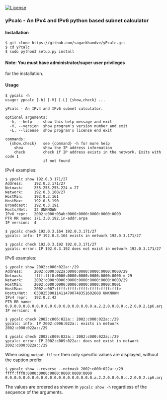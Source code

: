 [![License](https://img.shields.io/badge/License-MIT-blue)](#license "Go to license section")
### yPcalc - An IPv4 and IPv6 python based subnet calculator


#### Installation
```
$ git clone https://github.com/sagarkhandve/yPcalc.git
$ cd yPcalc
$ sudo python3 setup.py install
```
#### Note: You must have administrator/super user privileges
for the installation.

#### Usage

    $ ypcalc -h
    usage: ypcalc [-h] [-V] [-L] {show,check} ...

    yPcalc - An IPv4 and IPv6 subnet calculator.

    optional arguments:
      -h, --help     show this help message and exit
      -V, --version  show program's version number and exit
      -L, --license  show program's license end exit

    commands:
      {show,check}   see {command} -h for more help
        show         show the IP address information
        check        check if IP address exists in the network. Exits with code 1
                     if not found

IPv4 examples:
   
    $ ypcalc show 192.0.3.171/27
    Address:     192.0.3.171/27
    Netmask:     255.255.255.224 = 27
    Network:     192.0.3.160/27
    HostMin:     192.0.3.161
    HostMax:     192.0.3.190
    Broadcast:   192.0.3.191
    Hosts/Net:   32 UNKNOWN
    IPv6 repr:   2002:c000:03ab:0000:0000:0000:0000:0000
    PTR RR name: 171.3.0.192.in-addr.arpa
    IP version:  4

    $ ypcalc check 192.0.3.164 192.0.3.171/27
    ypcalc: info: IP 192.0.3.164 exists in network 192.0.3.171/27

    $ ypcalc check 192.0.3.192 192.0.3.171/27
    ypcalc: error: IP 192.0.3.192 does not exist in network 192.0.3.171/27

IPv6 examples:

    $ ypcalc show 2002:c000:022a::/29
    Address:     2002:c000:022a:0000:0000:0000:0000:0000/29
    Netmask:     ffff:fff8:0000:0000:0000:0000:0000:0000 = 29
    Network:     2002:c000:0000:0000:0000:0000:0000:0000/29
    HostMin:     2002:c000:0000:0000:0000:0000:0000:0001
    HostMax:     2002:c007:ffff:ffff:ffff:ffff:ffff:fffe
    Hosts/Net:   633825300114114700748351602688 UNKNOWN
    IPv4 repr:   192.0.2.42
    PTR RR name: 0.0.0.0.0.0.0.0.0.0.0.0.0.0.0.0.0.0.0.0.a.2.2.0.0.0.0.c.2.0.0.2.ip6.arpa
    IP version:  6

    $ ypcalc check 2002:c006:022a:: 2002:c000:022a::/29
    ypcalc: info: IP 2002:c006:022a:: exists in network 2002:c000:022a::/29

    $ ypcalc check 2002:c009:022a:: 2002:c000:022a::/29
    ypcalc: error: IP 2002:c009:022a:: does not exist in network 2002:c000:022a::/29

When using `output filter` then only specific values are displayed,
without the caption prefix:

    $ ypcalc show --reverse --netmask 2002:c000:022a::/29
    ffff:fff8:0000:0000:0000:0000:0000:0000
    0.0.0.0.0.0.0.0.0.0.0.0.0.0.0.0.0.0.0.0.a.2.2.0.0.0.0.c.2.0.0.2.ip6.arpa

The values are ordered as shown in `ypcalc show -h` regardless of the
sequence of the arguments.
